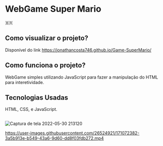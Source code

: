 # WebGame Super Mario

🇧🇷
## Como visualizar o projeto?
Disponível do link https://jonathancosta746.github.io/Game-SuperMario/

## Como funciona o projeto?
WebGame simples utilizando JavaScript para fazer a manipulação do HTML para interetividade.

## Tecnologias Usadas
HTML, CSS, e JavaScript.


##


![Captura de tela 2022-05-30 213120](https://user-images.githubusercontent.com/26524921/171071258-e496dfb3-7057-41a8-9ecb-f32eecf8cbcc.png)


https://user-images.githubusercontent.com/26524921/171072382-3a5b913e-b549-43a6-9d60-dd8f03fdb272.mp4

